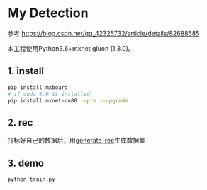 # My Detection
参考 https://blog.csdn.net/qq_42325732/article/details/82688585

本工程使用Python3.6+mxnet gluon (1.3.0)。



## 1. install
```bash
pip install mxboard
# if cuda 8.0 is installed
pip install mxnet-cu80 --pre --upgrade
```
## 2. rec
  打标好自己的数据后，用[generate_rec](https://github.com/wk738126046/RefineDet/blob/master/generate_rec.py)生成数据集

## 3. demo
```bash
python train.py
```
